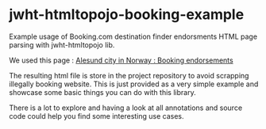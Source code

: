 # jwht-htmltopojo-booking-example

Example usage of Booking.com destination finder endorsments HTML page parsing with jwht-htmltopojo lib.


We used this page : [Alesund city in Norway : Booking endorsements](https://www.booking.com/destinationfinder/cities/no/alesund/endorsements.en-gb.html)

The resulting html file is store in the project repository to avoid 
scrapping illegally booking website. This is just provided as a very
simple example and showcase some basic things you can do with this 
library. 

There is a lot to explore and having a look at all annotations and 
source code could help you find some interesting use cases.

